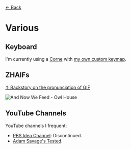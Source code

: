 [← Back](README.md)

# Various

## Keyboard
I'm currently using a [Corne](https:://github.com/foostan/crkbd) with [my own custom keymap](https://github.com/jomurgel/my-corne-keymap).

## ZHAIFs
[↑ Backstory on the pronunciation of GIF](https://www.youtube.com/watch?v=bmqy-Sp0txY)

![And Now We Feed - Owl House](https://i.imgur.com/8J6DdC9.gif)

## YouTube Channels
YouTube channels I frequent:
- [PBS Idea Channel](https://www.youtube.com/channel/UC3LqW4ijMoENQ2Wv17ZrFJA?pbjreload=102): Discontinued.
- [Adam Savage's Tested](https://www.youtube.com/channel/UCiDJtJKMICpb9B1qf7qjEOA).
